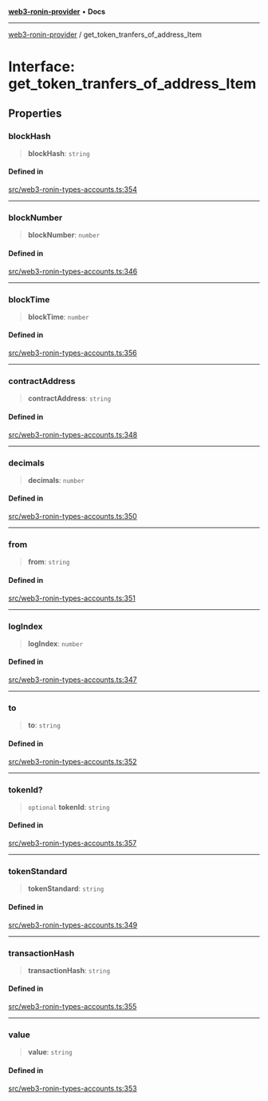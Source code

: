 [**web3-ronin-provider**](../README.md) • **Docs**

***

[web3-ronin-provider](../globals.md) / get\_token\_tranfers\_of\_address\_Item

# Interface: get\_token\_tranfers\_of\_address\_Item

## Properties

### blockHash

> **blockHash**: `string`

#### Defined in

[src/web3-ronin-types-accounts.ts:354](https://github.com/chuacw/web3-ronin-provider/blob/39237bbe6c8b49680e9636774ca2ccc3dfa139fe/src/web3-ronin-types-accounts.ts#L354)

***

### blockNumber

> **blockNumber**: `number`

#### Defined in

[src/web3-ronin-types-accounts.ts:346](https://github.com/chuacw/web3-ronin-provider/blob/39237bbe6c8b49680e9636774ca2ccc3dfa139fe/src/web3-ronin-types-accounts.ts#L346)

***

### blockTime

> **blockTime**: `number`

#### Defined in

[src/web3-ronin-types-accounts.ts:356](https://github.com/chuacw/web3-ronin-provider/blob/39237bbe6c8b49680e9636774ca2ccc3dfa139fe/src/web3-ronin-types-accounts.ts#L356)

***

### contractAddress

> **contractAddress**: `string`

#### Defined in

[src/web3-ronin-types-accounts.ts:348](https://github.com/chuacw/web3-ronin-provider/blob/39237bbe6c8b49680e9636774ca2ccc3dfa139fe/src/web3-ronin-types-accounts.ts#L348)

***

### decimals

> **decimals**: `number`

#### Defined in

[src/web3-ronin-types-accounts.ts:350](https://github.com/chuacw/web3-ronin-provider/blob/39237bbe6c8b49680e9636774ca2ccc3dfa139fe/src/web3-ronin-types-accounts.ts#L350)

***

### from

> **from**: `string`

#### Defined in

[src/web3-ronin-types-accounts.ts:351](https://github.com/chuacw/web3-ronin-provider/blob/39237bbe6c8b49680e9636774ca2ccc3dfa139fe/src/web3-ronin-types-accounts.ts#L351)

***

### logIndex

> **logIndex**: `number`

#### Defined in

[src/web3-ronin-types-accounts.ts:347](https://github.com/chuacw/web3-ronin-provider/blob/39237bbe6c8b49680e9636774ca2ccc3dfa139fe/src/web3-ronin-types-accounts.ts#L347)

***

### to

> **to**: `string`

#### Defined in

[src/web3-ronin-types-accounts.ts:352](https://github.com/chuacw/web3-ronin-provider/blob/39237bbe6c8b49680e9636774ca2ccc3dfa139fe/src/web3-ronin-types-accounts.ts#L352)

***

### tokenId?

> `optional` **tokenId**: `string`

#### Defined in

[src/web3-ronin-types-accounts.ts:357](https://github.com/chuacw/web3-ronin-provider/blob/39237bbe6c8b49680e9636774ca2ccc3dfa139fe/src/web3-ronin-types-accounts.ts#L357)

***

### tokenStandard

> **tokenStandard**: `string`

#### Defined in

[src/web3-ronin-types-accounts.ts:349](https://github.com/chuacw/web3-ronin-provider/blob/39237bbe6c8b49680e9636774ca2ccc3dfa139fe/src/web3-ronin-types-accounts.ts#L349)

***

### transactionHash

> **transactionHash**: `string`

#### Defined in

[src/web3-ronin-types-accounts.ts:355](https://github.com/chuacw/web3-ronin-provider/blob/39237bbe6c8b49680e9636774ca2ccc3dfa139fe/src/web3-ronin-types-accounts.ts#L355)

***

### value

> **value**: `string`

#### Defined in

[src/web3-ronin-types-accounts.ts:353](https://github.com/chuacw/web3-ronin-provider/blob/39237bbe6c8b49680e9636774ca2ccc3dfa139fe/src/web3-ronin-types-accounts.ts#L353)
